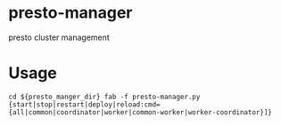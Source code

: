 # presto-manager
presto cluster management

# Usage
`
cd ${presto_manger_dir}
fab -f presto-manager.py {start|stop|restart|deploy|reload:cmd={all|common|coordinator|worker|common-worker|worker-coordinator}]}
`
